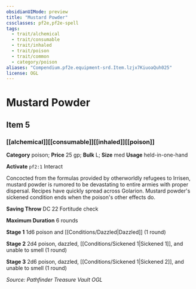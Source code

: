 ```yaml
---
obsidianUIMode: preview
title: "Mustard Powder"
cssclasses: pf2e,pf2e-spell
tags:
  - trait/alchemical
  - trait/consumable
  - trait/inhaled
  - trait/poison
  - trait/common
  - category/poison
aliases: "Compendium.pf2e.equipment-srd.Item.lzjx7KiuoaQuh025"
license: OGL
---
```

# Mustard Powder
## Item 5
### [[alchemical]][[consumable]][[inhaled]][[poison]]

**Category** poison; 
**Price** 25 gp; 
**Bulk** L; **Size** med
**Usage** held-in-one-hand

**Activate** `pf2:1` Interact

Concocted from the formulas provided by otherworldly refugees to Irrisen, mustard powder is rumored to be devastating to entire armies with proper dispersal. Recipes have quickly spread across Golarion. Mustard powder's sickened condition ends when the poison's other effects do.

**Saving Throw** DC 22 Fortitude check

**Maximum Duration** 6 rounds

**Stage 1** 1d6 poison and [[Conditions/Dazzled|Dazzled]] (1 round)

**Stage 2** 2d4 poison, dazzled, [[Conditions/Sickened 1|Sickened 1]], and unable to smell (1 round)

**Stage 3** 2d6 poison, dazzled, [[Conditions/Sickened 1|Sickened 2]], and unable to smell (1 round)

*Source: Pathfinder Treasure Vault*
*OGL*